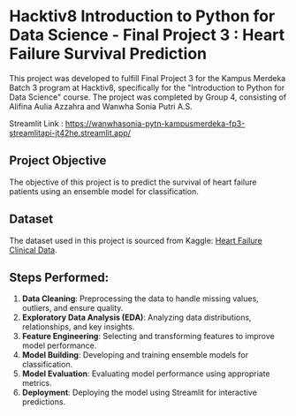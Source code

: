 # Hacktiv8 Introduction to Python for Data Science - Final Project 3 : Heart Failure Survival Prediction

This project was developed to fulfill Final Project 3 for the Kampus Merdeka Batch 3 program at Hacktiv8, specifically for the "Introduction to Python for Data Science" course. The project was completed by Group 4, consisting of Alifina Aulia Azzahra and Wanwha Sonia Putri A.S.

Streamlit Link : https://wanwhasonia-pytn-kampusmerdeka-fp3-streamlitapi-jt42he.streamlit.app/


## Project Objective

The objective of this project is to predict the survival of heart failure patients using an ensemble model for classification.

## Dataset

The dataset used in this project is sourced from Kaggle: [Heart Failure Clinical Data](https://www.kaggle.com/datasets/andrewmvd/heart-failure-clinical-data).

## Steps Performed:
1. **Data Cleaning**: Preprocessing the data to handle missing values, outliers, and ensure quality.
2. **Exploratory Data Analysis (EDA)**: Analyzing data distributions, relationships, and key insights.
3. **Feature Engineering**: Selecting and transforming features to improve model performance.
4. **Model Building**: Developing and training ensemble models for classification.
5. **Model Evaluation**: Evaluating model performance using appropriate metrics.
6. **Deployment**: Deploying the model using Streamlit for interactive predictions.


